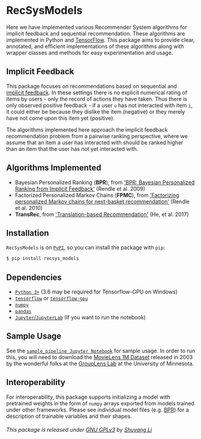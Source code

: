 # RecSysModels
Here we have implemented various Recommender System algorithms for implicit feedback and sequential recommendation. These algorithms are implemented in Python and [TensorFlow](https://www.tensorflow.org). This package aims to provide clear, annotated, and efficient implementations of these algorithms along with wrapper classes and methods for easy experimentation and usage.

## Implicit Feedback
This package focuses on recommendations based on sequential and [implicit feedback](http://yifanhu.net/PUB/cf.pdf). In these settings there is no explicit numerical rating of items by users - only the record of actions they have taken. Thus there is only observed positive feedback - if a user `u` has not interacted with item `i`, it could either be because they dislike the item (negative) or they merely have not come upon this item yet (positive).

The algorithms implemented here approach the implicit feedback recommendation problem from a pairwise ranking perspective, where we assume that an item a user has interacted with should be ranked higher than an item that the user has not yet interacted with.

## Algorithms Implemented
- Bayesian Personalized Ranking (__BPR__), from ['BPR: Bayesian Personalized Ranking from Implicit Feedback'](https://arxiv.org/abs/1205.2618) (Rendle et al. 2009)
- Factorized Personalized Markov Chains (__FPMC__), from ['Factorizing personalized Markov chains for next-basket recommendation'](https://dl.acm.org/citation.cfm?id=1772773) (Rendle et al. 2010)
- __TransRec__, from ['Translation-based Recommendation'](https://arxiv.org/abs/1707.02410) (He, et al. 2017)

## Installation
`RecSysModels` is on [`PyPI`](https://pypi.org/), so you can install the package with `pip`:
```bash
$ pip install recsys_models
```

## Dependencies
- [`Python 3+`](https://www.python.org/) (3.6 may be required for Tensorflow-GPU on Windows)
- [`tensorflow`](https://www.tensorflow.org/install/) or [`tensorflow-gpu`](https://www.tensorflow.org/install/gpu)
- [`numpy`](http://www.numpy.org/)
- [`pandas`](https://pandas.pydata.org/pandas-docs/stable/index.html)
- [`Jupyter`/`JupyterLab`](https://jupyter.org/) (If you want to run the notebook)

## Sample Usage
See the [`sample_pipeline Jupyter Notebook`](https://github.com/shuyangli94/RecSysModels/blob/master/sample_pipeline.ipynb) for sample usage. In order to run this, you will need to download the [MovieLens 1M Dataset](https://grouplens.org/datasets/movielens/1m/) released in 2003 by the wonderful folks at the [GroupLens Lab](https://grouplens.org/) at the University of Minnesota.

## Interoperability
For interoperability, this package supports initializing a model with pretrained weights in the form of `numpy` arrays exported from models trained under other frameworks. Please see individual model files (e.g. [BPR](https://github.com/shuyangli94/RecSysModels/blob/master/recsys_models/models/bpr.py)) for a description of trainable variables and their shapes.


###### This package is released under [GNU GPLv3](https://www.gnu.org/licenses/gpl-3.0.en.html) by [Shuyang Li](http://shuyangli.me/)